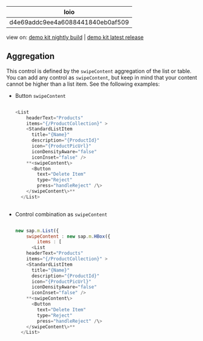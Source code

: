 <!-- loiod4e69addc9ee4a6088441840eb0af509 -->

| loio |
| -----|
| d4e69addc9ee4a6088441840eb0af509 |

<div id="loio">

view on: [demo kit nightly build](https://openui5nightly.hana.ondemand.com/#/topic/d4e69addc9ee4a6088441840eb0af509) | [demo kit latest release](https://openui5.hana.ondemand.com/#/topic/d4e69addc9ee4a6088441840eb0af509)</div>

## Aggregation

This control is defined by the `swipeContent` aggregation of the list or table. You can add any control as `swipeContent`, but keep in mind that your content cannot be higher than a list item. See the following examples:

-   Button `swipeContent`

    ``` js
    
    <List
        headerText="Products"
        items="{/ProductCollection}" >
        <StandardListItem
          title="{Name}"
          description="{ProductId}"
          icon="{ProductPicUrl}" 
          iconDensityAware="false"
          iconInset="false" />
        **<swipeContent\>
          <Button
            text="Delete Item"
            type="Reject"
            press="handleReject" /\>
        </swipeContent\>**
      </List>
     
    ```

-   Control combination as `swipeContent`

    ``` js
    
    new sap.m.List({
        swipeContent : new sap.m.HBox({
            items : [
          <List
        headerText="Products"
        items="{/ProductCollection}" >
        <StandardListItem
          title="{Name}"
          description="{ProductId}"
          icon="{ProductPicUrl}" 
          iconDensityAware="false"
          iconInset="false" />
        **<swipeContent\>
          <Button
            text="Delete Item"
            type="Reject"
            press="handleReject" /\>
        </swipeContent\>**
      </List>
    
    ```


